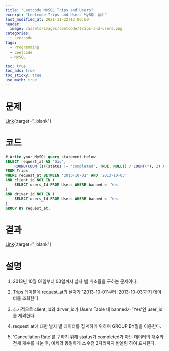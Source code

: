 ```yaml
---
title: "Leetcode MySQL Trips and Users"
excerpt: "Leetcode Trips and Users MySQL 풀이"
last_modified_at: 2021-11-22T12:00:00
header:
  image: /assets/images/leetcode/trips-and-users.png
categories:
  - Leetcode
tags:
  - Programming
  - Leetcode
  - MySQL

toc: true
toc_ads: true
toc_sticky: true
use_math: true
---
```

# 문제
[Link](https://leetcode.com/problems/trips-and-users/){:target="_blank"}

# 코드
```sql
# Write your MySQL query statement below
SELECT request_at AS 'Day',
	ROUND(COUNT(IF(status != 'completed', TRUE, NULL)) / COUNT(*), 2) AS 'Cancellation Rate'
FROM Trips
WHERE request_at BETWEEN '2013-10-01' AND '2013-10-03'
AND client_id NOT IN (
	SELECT users_Id FROM Users WHERE banned = 'Yes'
)
AND driver_id NOT IN (
	SELECT users_Id FROM Users WHERE banned = 'Yes'
)
GROUP BY request_at;
```

# 결과
[Link](https://leetcode.com/submissions/detail/590738851/){:target="_blank"}

# 설명
1. 2013년 10월 01일부터 03일까지 날자 별 취소율을 구하는 문제이다.

2. Trips 테이블에 request_at의 날자가 '2013-10-01'부터 '2013-10-03'까지 데이터를 조회한다.

3. 추가적으로 client_id와 dirver_id가 Users Table 내 banned가 'Yes'인 user_id를 제외한다.

4. request_at에 대한 날자 별 데이터를 집계하기 위하여 GROUP BY절을 이용한다.

5. 'Cancellation Rate'를 구하기 위해 status가 completed가 아닌 데이터의 개수와 전체 개수를 나눈 후, 예제와 동일하게 소수점 2자리까지 반올림 하여 표시한다.